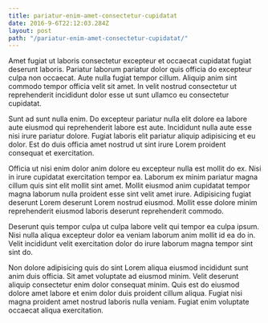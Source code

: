 ```yaml
---
title: pariatur-enim-amet-consectetur-cupidatat
date: 2016-9-6T22:12:03.284Z
layout: post
path: "/pariatur-enim-amet-consectetur-cupidatat/"
---
```


Amet fugiat ut laboris consectetur excepteur et occaecat cupidatat fugiat deserunt laboris. Pariatur laborum pariatur dolor quis officia do excepteur culpa non occaecat. Aute nulla fugiat tempor cillum. Aliquip anim sint commodo tempor officia velit sit amet. In velit nostrud consectetur ut reprehenderit incididunt dolor esse ut sunt ullamco eu consectetur cupidatat.

Sunt ad sunt nulla enim. Do excepteur pariatur nulla elit dolore ea labore aute eiusmod qui reprehenderit labore est aute. Incididunt nulla aute esse nisi irure pariatur dolore. Fugiat laboris elit pariatur aliquip adipisicing et eu dolor. Est do duis officia amet nostrud ut sint irure Lorem proident consequat et exercitation.

Officia ut nisi enim dolor anim dolore eu excepteur nulla est mollit do ex. Nisi in irure cupidatat exercitation tempor ea. Laborum ex minim pariatur magna cillum quis sint elit mollit sint amet. Mollit eiusmod anim cupidatat tempor magna laborum nulla proident esse sint velit amet irure. Adipisicing fugiat deserunt Lorem deserunt Lorem nostrud eiusmod. Mollit esse dolore minim reprehenderit eiusmod laboris deserunt reprehenderit commodo.

Deserunt quis tempor culpa ut culpa labore velit qui tempor ea culpa ipsum. Nisi nulla aliqua excepteur dolor ea veniam laborum anim mollit id ea do in. Velit incididunt velit exercitation dolor do irure laborum magna tempor sint sint do.

Non dolore adipisicing quis do sint Lorem aliqua eiusmod incididunt sunt anim duis officia. Sit amet voluptate ad eiusmod minim. Velit deserunt aliquip consectetur enim dolor consequat minim. Quis est do eiusmod dolore amet labore et enim dolor duis proident cillum aliqua. Fugiat nisi magna proident amet nostrud laboris nulla veniam. Fugiat enim voluptate occaecat aliqua exercitation.